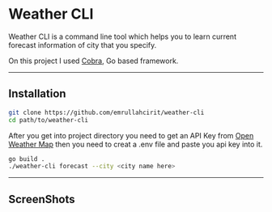 # Weather CLI

Weather CLI is a command line tool which helps you to learn current forecast information of city that you specify.

On this project I used [Cobra](https://github.com/spf13/cobra), Go based framework.

---
## Installation

```bash
git clone https://github.com/emrullahcirit/weather-cli
cd path/to/weather-cli
```

After you get into project directory you need to get an API Key from [Open Weather Map](https://openweathermap.org/appid) then you need to creat a .env file and paste you api key into it.

```bash
go build .
./weather-cli forecast --city <city name here>
```

---

## ScreenShots



